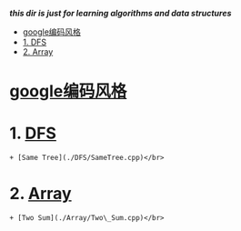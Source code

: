 ___this dir is just for learning algorithms and data structures___


<!-- vim-markdown-toc GFM -->

* [google编码风格](#google编码风格)
* [1. DFS</br>](#1-dfsbr)
* [2. Array</br>](#2-arraybr)

<!-- vim-markdown-toc -->

# [google编码风格](./picture/google风格.png)

# 1. [DFS](./DFS)</br>
    + [Same Tree](./DFS/SameTree.cpp)</br>
# 2. [Array](./Array)</br>
    + [Two Sum](./Array/Two\_Sum.cpp)</br>
